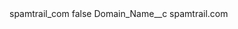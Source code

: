 <?xml version="1.0" encoding="UTF-8"?>
<CustomMetadata xmlns="http://soap.sforce.com/2006/04/metadata" xmlns:xsi="http://www.w3.org/2001/XMLSchema-instance" xmlns:xsd="http://www.w3.org/2001/XMLSchema">
    <label>spamtrail_com</label>
    <protected>false</protected>
    <values>
        <field>Domain_Name__c</field>
        <value xsi:type="xsd:string">spamtrail.com</value>
    </values>
</CustomMetadata>
